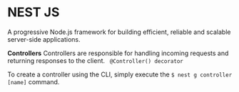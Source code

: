 # NEST JS
A progressive Node.js framework for building efficient, reliable and scalable server-side applications.

**Controllers**
  Controllers are responsible for handling incoming requests and returning responses to the client.
``` @Controller() decorator```

To create a controller using the CLI, simply execute the ``` $ nest g controller [name] ``` command.
